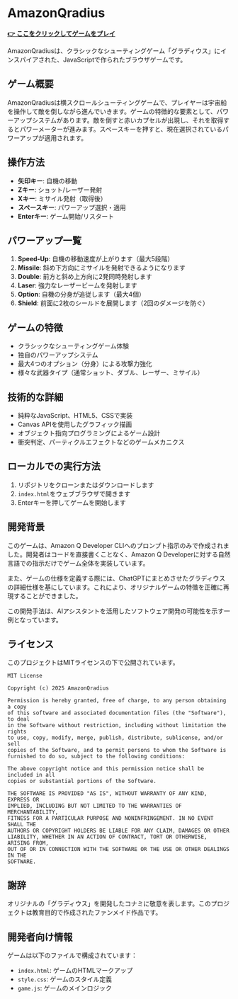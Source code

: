 # AmazonQradius

[**👉 ここをクリックしてゲームをプレイ**](https://mnagaku.github.io/AmazonQradius/)

AmazonQradiusは、クラシックなシューティングゲーム「グラディウス」にインスパイアされた、JavaScriptで作られたブラウザゲームです。

## ゲーム概要

AmazonQradiusは横スクロールシューティングゲームで、プレイヤーは宇宙船を操作して敵を倒しながら進んでいきます。ゲームの特徴的な要素として、パワーアップシステムがあります。敵を倒すと赤いカプセルが出現し、それを取得するとパワーメーターが進みます。スペースキーを押すと、現在選択されているパワーアップが適用されます。

## 操作方法

- **矢印キー**: 自機の移動
- **Zキー**: ショット/レーザー発射
- **Xキー**: ミサイル発射（取得後）
- **スペースキー**: パワーアップ選択・適用
- **Enterキー**: ゲーム開始/リスタート

## パワーアップ一覧

1. **Speed-Up**: 自機の移動速度が上がります（最大5段階）
2. **Missile**: 斜め下方向にミサイルを発射できるようになります
3. **Double**: 前方と斜め上方向に2発同時発射します
4. **Laser**: 強力なレーザービームを発射します
5. **Option**: 自機の分身が追従します（最大4個）
6. **Shield**: 前面に2枚のシールドを展開します（2回のダメージを防ぐ）

## ゲームの特徴

- クラシックなシューティングゲーム体験
- 独自のパワーアップシステム
- 最大4つのオプション（分身）による攻撃力強化
- 様々な武器タイプ（通常ショット、ダブル、レーザー、ミサイル）

## 技術的な詳細

- 純粋なJavaScript、HTML5、CSSで実装
- Canvas APIを使用したグラフィック描画
- オブジェクト指向プログラミングによるゲーム設計
- 衝突判定、パーティクルエフェクトなどのゲームメカニクス

## ローカルでの実行方法

1. リポジトリをクローンまたはダウンロードします
2. `index.html`をウェブブラウザで開きます
3. Enterキーを押してゲームを開始します

## 開発背景

このゲームは、Amazon Q Developer CLIへのプロンプト指示のみで作成されました。開発者はコードを直接書くことなく、Amazon Q Developerに対する自然言語での指示だけでゲーム全体を実装しています。

また、ゲームの仕様を定義する際には、ChatGPTにまとめさせたグラディウスの詳細仕様を基にしています。これにより、オリジナルゲームの特徴を正確に再現することができました。

この開発手法は、AIアシスタントを活用したソフトウェア開発の可能性を示す一例となっています。

## ライセンス

このプロジェクトはMITライセンスの下で公開されています。

```
MIT License

Copyright (c) 2025 AmazonQradius

Permission is hereby granted, free of charge, to any person obtaining a copy
of this software and associated documentation files (the "Software"), to deal
in the Software without restriction, including without limitation the rights
to use, copy, modify, merge, publish, distribute, sublicense, and/or sell
copies of the Software, and to permit persons to whom the Software is
furnished to do so, subject to the following conditions:

The above copyright notice and this permission notice shall be included in all
copies or substantial portions of the Software.

THE SOFTWARE IS PROVIDED "AS IS", WITHOUT WARRANTY OF ANY KIND, EXPRESS OR
IMPLIED, INCLUDING BUT NOT LIMITED TO THE WARRANTIES OF MERCHANTABILITY,
FITNESS FOR A PARTICULAR PURPOSE AND NONINFRINGEMENT. IN NO EVENT SHALL THE
AUTHORS OR COPYRIGHT HOLDERS BE LIABLE FOR ANY CLAIM, DAMAGES OR OTHER
LIABILITY, WHETHER IN AN ACTION OF CONTRACT, TORT OR OTHERWISE, ARISING FROM,
OUT OF OR IN CONNECTION WITH THE SOFTWARE OR THE USE OR OTHER DEALINGS IN THE
SOFTWARE.
```

## 謝辞

オリジナルの「グラディウス」を開発したコナミに敬意を表します。このプロジェクトは教育目的で作成されたファンメイド作品です。

## 開発者向け情報

ゲームは以下のファイルで構成されています：

- `index.html`: ゲームのHTMLマークアップ
- `style.css`: ゲームのスタイル定義
- `game.js`: ゲームのメインロジック

